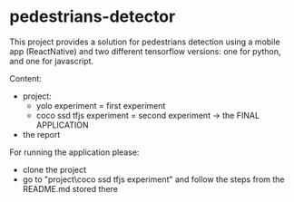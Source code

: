 # pedestrians-detector

This project provides a solution for pedestrians detection using a mobile app (ReactNative) and two different tensorflow versions: one for python, and one for javascript.

Content:
- project:
  - yolo experiment = first experiment
  - coco ssd tfjs experiment = second experiment -> the FINAL APPLICATION
- the report

For running the application please:
- clone the project
- go to "project\coco ssd tfjs experiment" and follow the steps from the README.md stored there